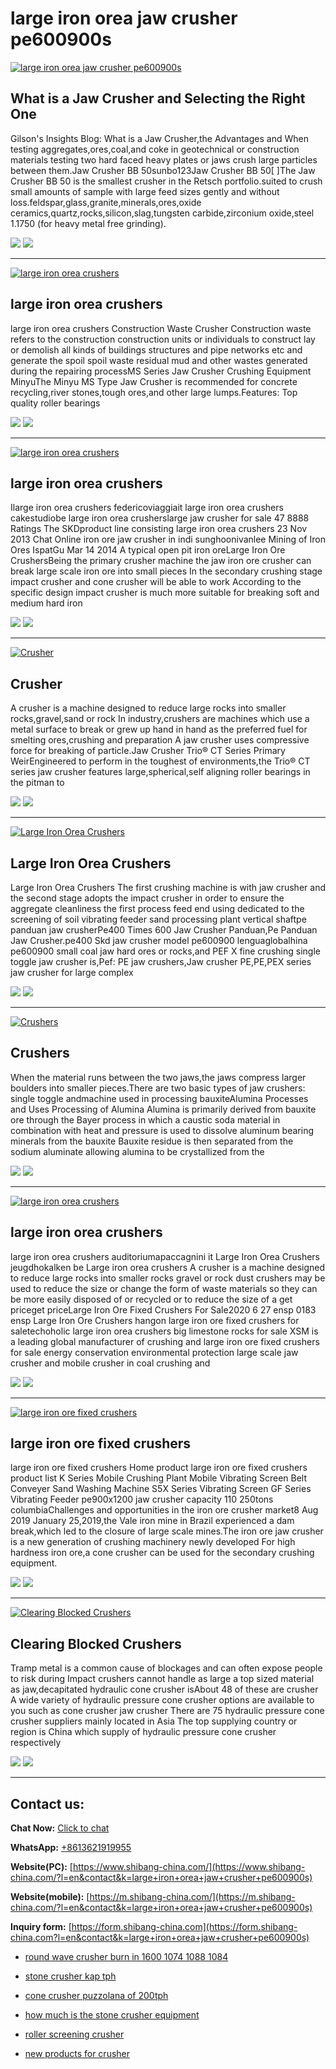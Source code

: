 # large iron orea jaw crusher pe600900s

<a href="https://swt.shibang-china.com/?l=en&img&k=large+iron+orea+jaw+crusher+pe600900s" target="_blank">![large iron orea jaw crusher pe600900s](http://static.shibang-china.com/all-800x300/1057.jpg)</a>

## What is a Jaw Crusher and Selecting the Right One
Gilson&#39;s Insights Blog: What is a Jaw Crusher,the Advantages and When testing aggregates,ores,coal,and coke in geotechnical or construction materials testing two hard faced heavy plates or jaws crush large particles between them.Jaw Crusher BB 50sunbo123Jaw Crusher BB 50[ ]The Jaw Crusher BB 50 is the smallest crusher in the Retsch portfolio.suited to crush small amounts of sample with large feed sizes gently and without loss.feldspar,glass,granite,minerals,ores,oxide ceramics,quartz,rocks,silicon,slag,tungsten carbide,zirconium oxide,steel 1.1750 (for heavy metal free grinding).


<a href="https://whatsapp.shibangsoft.com/WhatsApp.php" target="_blank" title="WhatsApp">![](http://static.shibang-china.com/icon/whatsapp.png)</a> <a href="https://swt.shibang-china.com/?l=en&icon&k=large+iron+orea+jaw+crusher+pe600900s" target="_blank">![](http://static.shibang-china.com/icon/chat-en.png)</a>

---

<a href="https://swt.shibang-china.com/?l=en&img&k=large+iron+orea+jaw+crusher+pe600900s" target="_blank">![large iron orea crushers](http://static.shibang-china.com/all-800x300/806.jpg)</a>

## large iron orea crushers
large iron orea crushers Construction Waste Crusher Construction waste refers to the construction construction units or individuals to construct lay or demolish all kinds of buildings structures and pipe networks etc and generate the spoil spoil waste residual mud and other wastes generated during the repairing processMS Series Jaw Crusher Crushing Equipment MinyuThe Minyu MS Type Jaw Crusher is recommended for concrete recycling,river stones,tough ores,and other large lumps.Features: Top quality roller bearings


<a href="https://whatsapp.shibangsoft.com/WhatsApp.php" target="_blank" title="WhatsApp">![](http://static.shibang-china.com/icon/whatsapp.png)</a> <a href="https://swt.shibang-china.com/?l=en&icon&k=large+iron+orea+jaw+crusher+pe600900s" target="_blank">![](http://static.shibang-china.com/icon/chat-en.png)</a>

---

<a href="https://swt.shibang-china.com/?l=en&img&k=large+iron+orea+jaw+crusher+pe600900s" target="_blank">![large iron orea crushers](http://static.shibang-china.com/all-800x300/1344.jpg)</a>

## large iron orea crushers
Ilarge iron orea crushers federicoviaggiait large iron orea crushers cakestudiobe large iron orea crusherslarge jaw crusher for sale 47 8888 Ratings The SKDproduct line consisting large iron orea crushers 23 Nov 2013 Chat Online iron ore jaw crusher in indi sunghoonivanlee Mining of Iron Ores IspatGu Mar 14 2014 A typical open pit iron oreLarge Iron Ore CrushersBeing the primary crusher machine the jaw iron ore crusher can break large scale iron ore into small pieces In the secondary crushing stage impact crusher and cone crusher will be able to work According to the specific design impact crusher is much more suitable for breaking soft and medium hard iron


<a href="https://whatsapp.shibangsoft.com/WhatsApp.php" target="_blank" title="WhatsApp">![](http://static.shibang-china.com/icon/whatsapp.png)</a> <a href="https://swt.shibang-china.com/?l=en&icon&k=large+iron+orea+jaw+crusher+pe600900s" target="_blank">![](http://static.shibang-china.com/icon/chat-en.png)</a>

---

<a href="https://swt.shibang-china.com/?l=en&img&k=large+iron+orea+jaw+crusher+pe600900s" target="_blank">![Crusher](http://static.shibang-china.com/all-800x300/478.jpg)</a>

## Crusher
A crusher is a machine designed to reduce large rocks into smaller rocks,gravel,sand or rock In industry,crushers are machines which use a metal surface to break or grew up hand in hand as the preferred fuel for smelting ores,crushing and preparation A jaw crusher uses compressive force for breaking of particle.Jaw Crusher Trio® CT Series Primary WeirEngineered to perform in the toughest of environments,the Trio® CT series jaw crusher features large,spherical,self aligning roller bearings in the pitman to


<a href="https://whatsapp.shibangsoft.com/WhatsApp.php" target="_blank" title="WhatsApp">![](http://static.shibang-china.com/icon/whatsapp.png)</a> <a href="https://swt.shibang-china.com/?l=en&icon&k=large+iron+orea+jaw+crusher+pe600900s" target="_blank">![](http://static.shibang-china.com/icon/chat-en.png)</a>

---

<a href="https://swt.shibang-china.com/?l=en&img&k=large+iron+orea+jaw+crusher+pe600900s" target="_blank">![Large Iron Orea Crushers](http://static.shibang-china.com/all-800x300/902.jpg)</a>

## Large Iron Orea Crushers
Large Iron Orea Crushers The first crushing machine is with jaw crusher and the second stage adopts the impact crusher in order to ensure the aggregate cleanliness the first process feed end using dedicated to the screening of soil vibrating feeder sand processing plant vertical shaftpe panduan jaw crusherPe400 Times 600 Jaw Crusher Panduan,Pe Panduan Jaw Crusher.pe400 Skd jaw crusher model pe600900 lenguaglobalhina pe600900 small coal jaw hard ores or rocks,and PEF X fine crushing single toggle jaw crusher is,Pef: PE jaw crushers,Jaw crusher PE,PE,PEX series jaw crusher for large complex


<a href="https://whatsapp.shibangsoft.com/WhatsApp.php" target="_blank" title="WhatsApp">![](http://static.shibang-china.com/icon/whatsapp.png)</a> <a href="https://swt.shibang-china.com/?l=en&icon&k=large+iron+orea+jaw+crusher+pe600900s" target="_blank">![](http://static.shibang-china.com/icon/chat-en.png)</a>

---

<a href="https://swt.shibang-china.com/?l=en&img&k=large+iron+orea+jaw+crusher+pe600900s" target="_blank">![Crushers](http://static.shibang-china.com/all-800x300/476.jpg)</a>

## Crushers
When the material runs between the two jaws,the jaws compress larger boulders into smaller pieces.There are two basic types of jaw crushers: single toggle andmachine used in processing bauxiteAlumina Processes and Uses Processing of Alumina Alumina is primarily derived from bauxite ore through the Bayer process in which a caustic soda material in combination with heat and pressure is used to dissolve aluminum bearing minerals from the bauxite Bauxite residue is then separated from the sodium aluminate allowing alumina to be crystallized from the


<a href="https://whatsapp.shibangsoft.com/WhatsApp.php" target="_blank" title="WhatsApp">![](http://static.shibang-china.com/icon/whatsapp.png)</a> <a href="https://swt.shibang-china.com/?l=en&icon&k=large+iron+orea+jaw+crusher+pe600900s" target="_blank">![](http://static.shibang-china.com/icon/chat-en.png)</a>

---

<a href="https://swt.shibang-china.com/?l=en&img&k=large+iron+orea+jaw+crusher+pe600900s" target="_blank">![large iron orea crushers](http://static.shibang-china.com/all-800x300/489.jpg)</a>

## large iron orea crushers
large iron orea crushers auditoriumapaccagnini it Large Iron Orea Crushers jeugdhokalken be Large iron orea crushers A crusher is a machine designed to reduce large rocks into smaller rocks gravel or rock dust crushers may be used to reduce the size or change the form of waste materials so they can be more easily disposed of or recycled or to reduce the size of a get priceget priceLarge Iron Ore Fixed Crushers For Sale2020 6 27 ensp 0183 ensp Large Iron Ore Crushers hangon large iron ore fixed crushers for saletechoholic large iron orea crushers big limestone rocks for sale XSM is a leading global manufacturer of crushing and large iron ore fixed crushers for sale energy conservation environmental protection large scale jaw crusher and mobile crusher in coal crushing and


<a href="https://whatsapp.shibangsoft.com/WhatsApp.php" target="_blank" title="WhatsApp">![](http://static.shibang-china.com/icon/whatsapp.png)</a> <a href="https://swt.shibang-china.com/?l=en&icon&k=large+iron+orea+jaw+crusher+pe600900s" target="_blank">![](http://static.shibang-china.com/icon/chat-en.png)</a>

---

<a href="https://swt.shibang-china.com/?l=en&img&k=large+iron+orea+jaw+crusher+pe600900s" target="_blank">![large iron ore fixed crushers](http://static.shibang-china.com/all-800x300/957.jpg)</a>

## large iron ore fixed crushers
large iron ore fixed crushers Home product large iron ore fixed crushers product list K Series Mobile Crushing Plant Mobile Vibrating Screen Belt Conveyer Sand Washing Machine S5X Series Vibrating Screen GF Series Vibrating Feeder pe900x1200 jaw crusher capacity 110 250tons columbiaChallenges and opportunities in the iron ore crusher market8 Aug 2019 January 25,2019,the Vale iron mine in Brazil experienced a dam break,which led to the closure of large scale mines.The iron ore jaw crusher is a new generation of crushing machinery newly developed For high hardness iron ore,a cone crusher can be used for the secondary crushing equipment.


<a href="https://whatsapp.shibangsoft.com/WhatsApp.php" target="_blank" title="WhatsApp">![](http://static.shibang-china.com/icon/whatsapp.png)</a> <a href="https://swt.shibang-china.com/?l=en&icon&k=large+iron+orea+jaw+crusher+pe600900s" target="_blank">![](http://static.shibang-china.com/icon/chat-en.png)</a>

---

<a href="https://swt.shibang-china.com/?l=en&img&k=large+iron+orea+jaw+crusher+pe600900s" target="_blank">![Clearing Blocked Crushers](http://static.shibang-china.com/all-800x300/1417.jpg)</a>

## Clearing Blocked Crushers
Tramp metal is a common cause of blockages and can often expose people to risk during Impact crushers cannot handle as large a top sized material as jaw,decapitated hydraulic cone crusher isAbout 48 of these are crusher A wide variety of hydraulic pressure cone crusher options are available to you such as cone crusher jaw crusher There are 75 hydraulic pressure cone crusher suppliers mainly located in Asia The top supplying country or region is China which supply of hydraulic pressure cone crusher respectively


<a href="https://whatsapp.shibangsoft.com/WhatsApp.php" target="_blank" title="WhatsApp">![](http://static.shibang-china.com/icon/whatsapp.png)</a> <a href="https://swt.shibang-china.com/?l=en&icon&k=large+iron+orea+jaw+crusher+pe600900s" target="_blank">![](http://static.shibang-china.com/icon/chat-en.png)</a>

---
## Contact us:

**Chat Now:** [Click to chat](https://swt.shibang-china.com?l=en&contact&k=large+iron+orea+jaw+crusher+pe600900s)

**WhatsApp:**  [+8613621919955](https://whatsapp.shibangsoft.com/WhatsApp.php)

**Website(PC):** [https://www.shibang-china.com/](https://www.shibang-china.com/?l=en&contact&k=large+iron+orea+jaw+crusher+pe600900s)

**Website(mobile):** [https://m.shibang-china.com/](https://m.shibang-china.com/?l=en&contact&k=large+iron+orea+jaw+crusher+pe600900s)

**Inquiry form:** [https://form.shibang-china.com](https://form.shibang-china.com?l=en&contact&k=large+iron+orea+jaw+crusher+pe600900s)

* [round wave crusher burn in 1600 1074 1088 1084](../170/round%20wave%20crusher%20burn%20in%201600%201074%201088%201084.md)

* [stone crusher kap tph](../167/stone%20crusher%20kap%20tph.md)

* [cone crusher puzzolana of 200tph](../170/cone%20crusher%20puzzolana%20of%20200tph.md)

* [how much is the stone crusher equipment ](../167/how%20much%20is%20the%20stone%20crusher%20equipment%20.md)

* [roller screening crusher](../170/roller%20screening%20crusher.md)

* [new products for crusher](../166/new%20products%20for%20crusher.md)